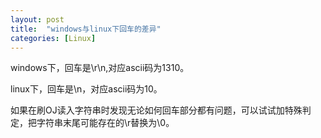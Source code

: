 ```yaml
---
layout: post
title:  "windows与linux下回车的差异"
categories: [Linux]
---
```

windows下，回车是\r\n,对应ascii码为1310。

linux下，回车是\n，对应ascii码为10。

如果在刷OJ读入字符串时发现无论如何回车部分都有问题，可以试试加特殊判定，把字符串末尾可能存在的\r替换为\0。
